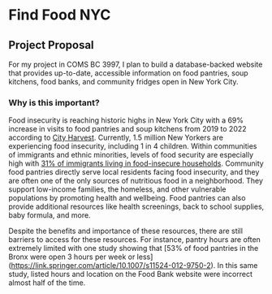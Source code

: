 # Find Food NYC
## Project Proposal

For my project in COMS BC 3997, I plan to build a database-backed website that provides up-to-date, accessible information on food pantries, soup kitchens, food banks, and community fridges open in New York City.

### Why is this important?
Food insecurity is reaching historic highs in New York City with a 69% increase in visits to food pantries and soup kitchens from 2019 to 2022 according to [City Harvest](https://www.cityharvest.org/food-insecurity/). Currently, 1.5 million New Yorkers are experiencing food insecurity, including 1 in 4 children. Within communities of immigrants and ethnic minorities, levels of food security are especially high with [31% of immigrants living in food-insecure households](https://aspe.hhs.gov/reports/how-are-immigrants-faring-after-welfare-reform). Community food pantries directly serve local residents facing food insecurity, and they are often one of the only sources of nutritious food in a neighborhood. They support low-income families, the homeless, and other vulnerable populations by promoting health and wellbeing. Food pantries can also provide additional resources like health screenings, back to school supplies, baby formula, and more. 

Despite the benefits and importance of these resources, there are still barriers to access for these resources. For instance, pantry hours are often extremely limited with one study showing that [53% of food pantries in the Bronx were open 3 hours per week or less] (https://link.springer.com/article/10.1007/s11524-012-9750-2). In this same study, listed hours and location on the Food Bank website were incorrect almost half of the time. 
